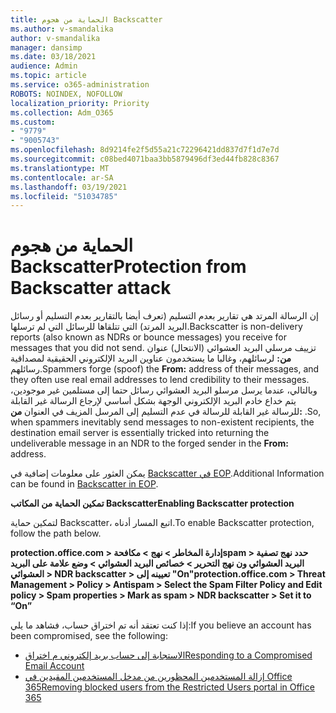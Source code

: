 ```yaml
---
title: الحماية من هجوم Backscatter
ms.author: v-smandalika
author: v-smandalika
manager: dansimp
ms.date: 03/18/2021
audience: Admin
ms.topic: article
ms.service: o365-administration
ROBOTS: NOINDEX, NOFOLLOW
localization_priority: Priority
ms.collection: Adm_O365
ms.custom:
- "9779"
- "9005743"
ms.openlocfilehash: 8d9214fe2f5d55a21c72296421dd837d7f1d7e7d
ms.sourcegitcommit: c08bed4071baa3bb5879496df3ed44fb828c8367
ms.translationtype: MT
ms.contentlocale: ar-SA
ms.lasthandoff: 03/19/2021
ms.locfileid: "51034785"
---
```

# <a name="protection-from-backscatter-attack"></a><span data-ttu-id="06dc1-102">الحماية من هجوم Backscatter</span><span class="sxs-lookup"><span data-stu-id="06dc1-102">Protection from Backscatter attack</span></span>

<span data-ttu-id="06dc1-103">إن الرسالة المرتد هي تقارير بعدم التسليم (تعرف أيضا بالتقارير بعدم التسليم أو رسائل البريد المرتد) التي تتلقاها للرسائل التي لم ترسلها.</span><span class="sxs-lookup"><span data-stu-id="06dc1-103">Backscatter is non-delivery reports (also known as NDRs or bounce messages) you receive for messages that you did not send.</span></span> <span data-ttu-id="06dc1-104">تزييف مرسلي البريد العشوائي (الانتحال) عنوان **من:** لرسائلهم، وغالبا ما يستخدمون عناوين البريد الإلكتروني الحقيقية لمصداقية رسائلهم.</span><span class="sxs-lookup"><span data-stu-id="06dc1-104">Spammers forge (spoof) the **From:** address of their messages, and they often use real email addresses to lend credibility to their messages.</span></span> <span data-ttu-id="06dc1-105">وبالتالي، عندما يرسل مرسلو البريد العشوائي رسائل حتما إلى مستلمين غير موجودين، يتم خداع خادم البريد الإلكتروني الوجهة بشكل أساسي لإرجاع الرسالة غير القابلة للرسالة غير القابلة للرسالة في عدم التسليم إلى المرسل المزيف في العنوان **من:** .</span><span class="sxs-lookup"><span data-stu-id="06dc1-105">So, when spammers inevitably send messages to non-existent recipients, the destination email server is essentially tricked into returning the undeliverable message in an NDR to the forged sender in the **From:** address.</span></span>

<span data-ttu-id="06dc1-106">يمكن العثور على معلومات إضافية في [Backscatter في EOP](https://docs.microsoft.com/microsoft-365/security/office-365-security/backscatter-messages-and-eop).</span><span class="sxs-lookup"><span data-stu-id="06dc1-106">Additional Information can be found in [Backscatter in EOP](https://docs.microsoft.com/microsoft-365/security/office-365-security/backscatter-messages-and-eop).</span></span>

<span data-ttu-id="06dc1-107">**تمكين الحماية من المكاتب Backscatter**</span><span class="sxs-lookup"><span data-stu-id="06dc1-107">**Enabling Backscatter protection**</span></span>

<span data-ttu-id="06dc1-108">لتمكين حماية Backscatter، اتبع المسار أدناه.</span><span class="sxs-lookup"><span data-stu-id="06dc1-108">To enable Backscatter protection, follow the path below.</span></span>

<span data-ttu-id="06dc1-109">**protection.office.com > إدارة المخاطر > نهج > مكافحةspam > حدد نهج تصفية البريد العشوائي ون نهج التحرير > خصائص البريد العشوائي > وضع علامة على البريد العشوائي > NDR backscatter > تعيينه إلى "On"**</span><span class="sxs-lookup"><span data-stu-id="06dc1-109">**protection.office.com > Threat Management > Policy > Antispam > Select the Spam Filter Policy and Edit policy > Spam properties > Mark as spam > NDR backscatter > Set it to “On”**</span></span>

<span data-ttu-id="06dc1-110">إذا كنت تعتقد أنه تم اختراق حساب، فشاهد ما يلي:</span><span class="sxs-lookup"><span data-stu-id="06dc1-110">If you believe an account has been compromised, see the following:</span></span>

- [<span data-ttu-id="06dc1-111">الاستجابة إلى حساب بريد إلكتروني م اختراق</span><span class="sxs-lookup"><span data-stu-id="06dc1-111">Responding to a Compromised Email Account</span></span>](https://docs.microsoft.com/microsoft-365/security/office-365-security/responding-to-a-compromised-email-account)
- [<span data-ttu-id="06dc1-112">إزالة المستخدمين المحظورين من مدخل المستخدمين المقيدين في Office 365</span><span class="sxs-lookup"><span data-stu-id="06dc1-112">Removing blocked users from the Restricted Users portal in Office 365</span></span>](https://docs.microsoft.com/microsoft-365/security/office-365-security/removing-user-from-restricted-users-portal-after-spam)



